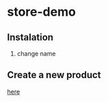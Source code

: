 # store-demo

## Instalation

1. change name

## Create a new product
[here](/store-demo/new/master/_products)
